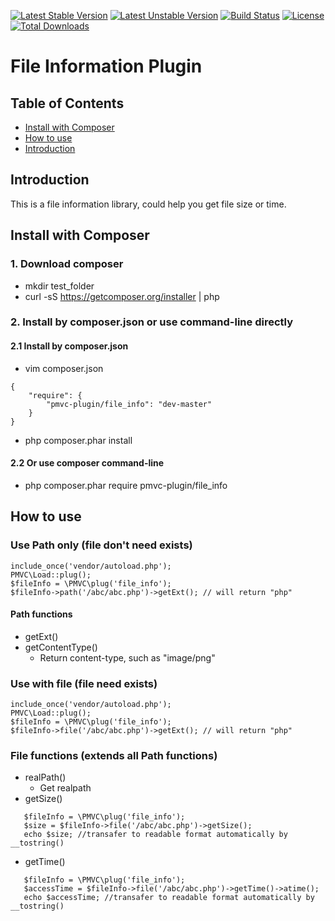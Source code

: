 [![Latest Stable Version](https://poser.pugx.org/pmvc-plugin/file_info/v/stable)](https://packagist.org/packages/pmvc-plugin/file_info) 
[![Latest Unstable Version](https://poser.pugx.org/pmvc-plugin/file_info/v/unstable)](https://packagist.org/packages/pmvc-plugin/file_info) 
[![Build Status](https://travis-ci.org/pmvc-plugin/file_info.svg?branch=master)](https://travis-ci.org/pmvc-plugin/file_info)
[![License](https://poser.pugx.org/pmvc-plugin/file_info/license)](https://packagist.org/packages/pmvc-plugin/file_info)
[![Total Downloads](https://poser.pugx.org/pmvc-plugin/file_info/downloads)](https://packagist.org/packages/pmvc-plugin/file_info) 

File Information Plugin
===============

## Table of Contents
- [Install with Composer](#install-with-composer)
- [How to use](#how-to-use)
- [Introduction](#introduction)

## Introduction
This is a file information library, could help you get file size or time.

## Install with Composer
### 1. Download composer
   * mkdir test_folder
   * curl -sS https://getcomposer.org/installer | php

### 2. Install by composer.json or use command-line directly
#### 2.1 Install by composer.json
   * vim composer.json
```
{
    "require": {
        "pmvc-plugin/file_info": "dev-master"
    }
}
```
   * php composer.phar install

#### 2.2 Or use composer command-line
   * php composer.phar require pmvc-plugin/file_info

## How to use

### Use Path only (file don't need exists)
```
include_once('vendor/autoload.php');
PMVC\Load::plug();
$fileInfo = \PMVC\plug('file_info');
$fileInfo->path('/abc/abc.php')->getExt(); // will return "php"
```
#### Path functions
   * getExt()
   * getContentType()
      * Return content-type, such as "image/png" 

### Use with file (file need exists)
```
include_once('vendor/autoload.php');
PMVC\Load::plug();
$fileInfo = \PMVC\plug('file_info');
$fileInfo->file('/abc/abc.php')->getExt(); // will return "php"
```
### File functions (extends all Path functions)
   * realPath()
      * Get realpath
   * getSize()
```
   $fileInfo = \PMVC\plug('file_info');
   $size = $fileInfo->file('/abc/abc.php')->getSize();
   echo $size; //transafer to readable format automatically by __tostring()
```
   * getTime()
```
   $fileInfo = \PMVC\plug('file_info');
   $accessTime = $fileInfo->file('/abc/abc.php')->getTime()->atime();
   echo $accessTime; //transafer to readable format automatically by __tostring()
```
